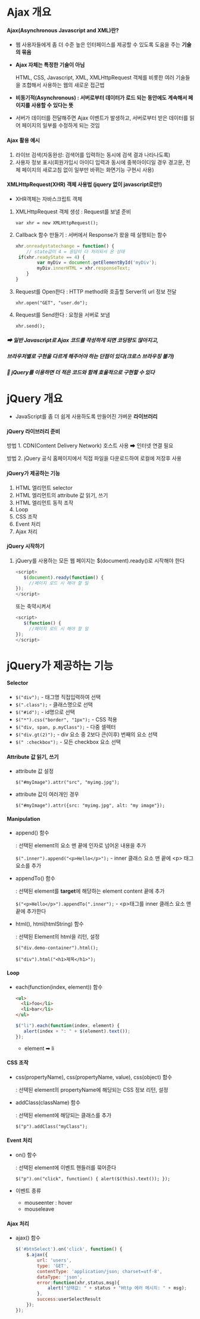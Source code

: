 # Ajax 개요

#### Ajax(Asynchronous Javascript and XML)란?

* 웹 사용자들에게 좀 더 수준 높은 인터페이스를 제공할 수 있도록 도움을 주는 **기술의 묶음**

* **Ajax 자체는 특정한 기술이 아님**

  HTML, CSS, Javascript, XML, XMLHttpRequest 객체를 비롯한 여러 기술들을 조합해서 사용하는 웹의 새로운 접근법

* **비동기적(Asynchronous) : 서버로부터 데이터가 로드 되는 동안에도 계속해서 페이지를 사용할 수 있다는 뜻**
* 서버가 데이터를 전달해주면 Ajax 이벤트가 발생하고, 서버로부터 받은 데이터를 읽어 페이지의 일부를 수정하게 되는 것임



#### Ajax 활용 예시

1. 라이브 검색(자동완성: 검색어를 입력하는 동시에 검색 결과 나타나도록)
2. 사용자 정보 표시(회원가입시 아이디 입력과 동시에 중복아이디일 경우 경고문, 전체 페이지의 새로고침 없이 일부만 바뀌는 화면기능 구현시 사용)



#### XMLHttpRequest(XHR) 객체 사용법 (jquery 없이 javascript로만!)

* XHR객체는 자바스크립트 객체

1. XMLHttpRequest 객체 생성 : Request를 보낼 준비

   `var xhr = new XMLHttpRequest();`

2. Callback 함수 만들기 : 서버에서 Response가 왔을 때 실행되는 함수

   ```javascript
   xhr.onreadystatechange = function() {
       // state값이 4 = 응답이 다 처리되서 온 상태
   	if(xhr.readyState == 4) {
           var myDiv = document.getElementById('myDiv');
           myDiv.innerHTML = xhr.responseText;
       }
   }
   ```

3. Request를 Open한다 : HTTP method와 호출할 Server의 url 정보 전달

   `xhr.open("GET", "user.do");`

4. Request를 Send한다 : 요청을 서버로 보냄

   `xhr.send();`



##### ➡ 일반 Javascript로 Ajax 코드를 작성하게 되면 코딩량도 많아지고,

##### 	브라우저별로 구현을 다르게 해주어야 하는 단점이 있다(크로스 브라우징 불가)

##### 🚨 jQuery를 이용하면 더 적은 코드와 함께 효울적으로 구현할 수 있다

 



# jQuery 개요

* JavaScript를 좀 더 쉽게 사용하도록 만들어진 가벼운 **라이브러리**



#### jQuery 라이브러리 준비

방법 1. CDN(Content Delivery Network) 호스트 사용 ➡ 인터넷 연결 필요

방법 2. jQuery 공식 홈페이지에서 직접 파일을 다운로드하여 로컬에 저장후 사용



#### jQuery가 제공하는 기능

1. HTML 엘리먼트 selector
2. HTML 엘리먼트의 attribute 값 읽기, 쓰기
3. HTML 엘리먼트 동적 조작
4. Loop
5. CSS 조작
6. Event 처리
7. Ajax 처리



#### jQuery 시작하기

1. jQuery를 사용하는 모든 웹 페이지는 $(document).ready()로 시작해야 한다

   ````javascript
   <script>
      $(document).ready(function() {
      	//페이지 로드 시 해야 할 일
   });
   </script>
   ````

   또는 축약시켜서

   ```javascript
   <script>
      $(function() {
      	//페이지 로드 시 해야 할 일
   });
   </script>
   ```

   



# jQuery가 제공하는 기능

#### Selector

* `$("div");` - 태그명 직접입력하여 선택
* `$(".class");` - 클래스명으로 선택
* `$("#id");` - id명으로 선택
* `$("*").css("border", "1px");` - CSS 적용
* `$("div, span, p.myClass");` - 다중 셀렉터
* `$("div.gt(2)");` - div 요소 중 2보다 큰(이후) 번째의 요소 선택
* `$(" :checkbox");` - 모든 checkbox 요소 선택



#### Attribute 값 읽기, 쓰기

* attribute 값 설정

  `$("#myImage").attr("src", "myimg.jpg");`

* attribute 값이 여러개인 경우

  `$("#myImage").attr({src: "myimg.jpg", alt: "my image"});`



#### Manipulation

* append() 함수

  : 선택된 element의 요소 맨 끝에 인자로 넘어온 내용을 추가

  `$(".inner").append("<p>Hello</p>");` - inner 클래스 요소 맨 끝에 \<p> 태그 요소를 추가

* appendTo() 함수

  : 선택된 element를 **target**에 해당하는 element content 끝에 추가

  `$("<p>Hello</p>").appendTo(".inner");` - \<p>태그를 inner 클래스 요소 맨 끝에 추가한다

* html(), html(htmlString) 함수

  : 선택된 Element의 html을 리턴, 설정

  `$("div.demo-container").html();`

  `$("div").html("<h1>제목</h1>");`



#### Loop

* each(function(index, element)) 함수

  ```html
  <ul>
  	<li>foo</li>
  	<li>bar</li>
  </ul>
  ```

  ```javascript
  $("li").each(function(index, element) {
     alert(index + ": " + $(element).text()); 
  });
  ```

  * element ➡ li



#### CSS 조작

* css(propertyName), css(propertyName, value), css(object) 함수

  : 선택된 element의 propertyName에 해당되는 CSS 정보 리턴, 설정

* addClass(className) 함수

  : 선택된 element에 해당되는 클래스를 추가

  `$("p").addClass("myClass");`



#### Event 처리

* on() 함수

  : 선택된 element에 이벤트 핸들러를 묶어준다

  `$("p").on("click", function() { alert($(this).text()); });`

* 이벤트 종류

  * mouseenter : hover
  * mouseleave



#### Ajax 처리

* ajax() 함수

  ````javaScript
  $('#btnSelect').on('click', function() {
      $.ajax({
          url: 'users',
          type: 'GET',
          contentType: 'application/json; charset=utf-8',
          dataType: 'json',
          error:function(xhr,status,msg){
              alert("상태값: " + status + "Http 에러 메시지: " + msg);
          },
          success:userSelectResult
      });	
  });
  ````

  

